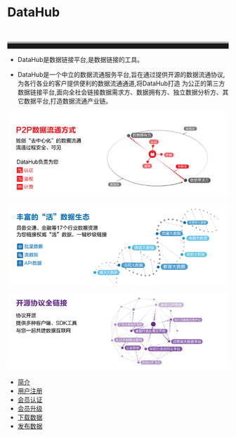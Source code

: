 #  DataHub 
<br><hr style=" height:12px;border:none;border-top:4px solid #A9A9A9;" />

- DataHub是数据链接平台,是数据链接的工具。

- DataHub是一个中立的数据流通服务平台,旨在通过提供开源的数据流通协议,为各行各业的客户提供便利的数据流通通道,将DataHub打造 为公正的第三方数据链接平台,面向全社会链接数据需求方、数据拥有方、独立数据分析方、其它数据平台,打造数据流通产业链。

![](img/data_flow.png) 

![](img/data_ecosystem.png)

![](img/oss_license.png)


* [简介](README.md)
* [用户注册](member.md)
* [会员认证](certification.md)
* [会员升级](upgrade.md)
* [下载数据](demander.md)
* [发布数据](supplier.md)

